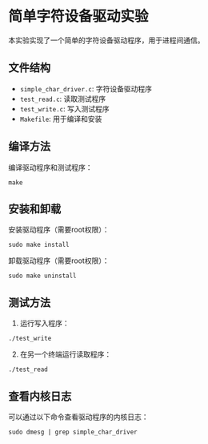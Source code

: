 # 简单字符设备驱动实验

本实验实现了一个简单的字符设备驱动程序，用于进程间通信。

## 文件结构

- `simple_char_driver.c`: 字符设备驱动程序
- `test_read.c`: 读取测试程序
- `test_write.c`: 写入测试程序
- `Makefile`: 用于编译和安装

## 编译方法

编译驱动程序和测试程序：

```
make
```

## 安装和卸载

安装驱动程序（需要root权限）：

```
sudo make install
```

卸载驱动程序（需要root权限）：

```
sudo make uninstall
```

## 测试方法

1. 运行写入程序：

```
./test_write
```

2. 在另一个终端运行读取程序：

```
./test_read
```

## 查看内核日志

可以通过以下命令查看驱动程序的内核日志：

```
sudo dmesg | grep simple_char_driver
``` 
